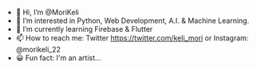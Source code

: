 - 👋 Hi, I’m @MoriKeli
- 👀 I’m interested in Python, Web Development, A.I. & Machine Learning.
- 🌱 I’m currently learning Firebase & Flutter 
- 📫 How to reach me: Twitter https://twitter.com/keli_mori or Instagram: @morikeli_22
- 😀 Fun fact: I'm an artist...
